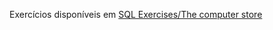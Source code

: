 Exercícios disponíveis em [SQL Exercises/The computer store](https://en.wikibooks.org/wiki/SQL_Exercises/The_computer_store)
